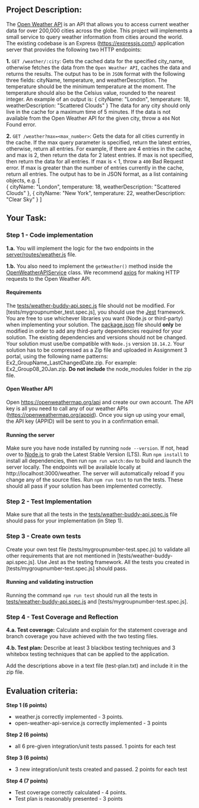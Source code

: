 ## Project Description:
The [Open Weather API](https://openweathermap.org/current) is an API that allows you to access current weather data for over 200,000 cities across the globe. This project will implements a small service to query weather information from cities around the world. The existing codebase is an Express (https://expressjs.com/) application server that provides the following two HTTP endpoints:

**1.** `GET /weather/:city`:
Gets the cached data for the specified city_name, otherwise fetches the data from the `Open Weather API`, caches the data and returns the results.
The output has to be in `JSON` format with the following three fields: cityName, temperature, and weatherDescription. The temperature should be the minimum temperature at the moment. The temperature should also be the Celsius value, rounded to the nearest integer. An example of an output is:
    {
        cityName: "London",
        temperature: 18,
        weatherDescription: "Scattered Clouds" 
    }
The data for any city should only live in the cache for a maximum time of 5 minutes. If the data is not available from the Open Weather API for the given city, throw a `404` Not Found error.

**2.** `GET /weather?max=<max_number>`:
Gets the data for all cities currently in the cache.
If the max query parameter is specified, return the latest entries, otherwise, return all entries.
For example, if there are 4 entries in the cache, and max is 2, then return the data for 2 latest entries. If max is not specified, then return the data for all entries.
If max is < 1, throw a `400` Bad Request error.
If max is greater than the number of entries currently in the cache, return all entries.
The output has to be in JSON format, as a list containing objects, e.g.
    [  
        {
            cityName: "London",
            temperature: 18,
            weatherDescription: "Scattered Clouds" 
        },
        {
            cityName: "New York",
            temperature: 22,
            weatherDescription: "Clear Sky"
        }
    ]


## Your Task:

### Step 1 - Code implementation

**1.a.** You will implement the logic for the two endpoints in the [server/routes/weather.js](server/routes/weather.js) file.

**1.b.** You also need to implement the `getWeather()` method inside the [OpenWeatherAPIService](open-weather-api/open-weather-api-service.js) class.
We recommend [axios](https://www.npmjs.com/package/axios) for making HTTP requests to the Open Weather API. 

#### Requirements
The [tests/weather-buddy-api.spec.js](tests/weather-buddy-api.spec.js) file should not be modified.
For [tests/mygroupnumber_test.spec.js], you should use the [Jest](https://jestjs.io/) framework.
You are free to use whichever libraries you want (Node.js or third-party) when implementing your solution.
The [package.json](package.json) file should **only** be modified in order to add any third-party dependencies required for your solution.
The existing dependencies and versions should not be changed.
Your solution must use/be compatible with `Node.js` version `18.14.2`.
Your solution has to be compressed as a Zip file and uploaded in Assignment 3 portal, using the following name patterns: Ex2_GroupName_LastChangedDate.zip. For example: Ex2_Group08_20Jan.zip. **Do not include** the node_modules folder in the zip file.

#### Open Weather API
Open https://openweathermap.org/api and create our own account. The API key is all you need to call any of our weather APIs (https://openweathermap.org/appid). Once you sign up using your email, the API key (APPID) will be sent to you in a confirmation email.
#### Running the server
Make sure you have node installed by running `node --version`. If not, head over to [Node.js](https://nodejs.org/en/) to grab the Latest Stable Version (LTS). Run `npm install` to install all dependencies, then run `npm run watch:dev` to build and launch the server locally. The endpoints will be available locally at http://localhost:3000/weather. The server will automatically reload if you change any of the source files.
Run `npm run test` to run the tests. These should all pass if your solution has been implemented correctly.

### Step 2 - Test Implementation
Make sure that all the tests in the [tests/weather-buddy-api.spec.js](tests/weather-buddy-api.spec.js) file should pass for your implementation (in Step 1).

### Step 3 - Create own tests
Create your own test file (tests/mygroupnumber-test.spec.js) to validate all other requirements that are not mentioned in [tests/weather-buddy-api.spec.js]. Use Jest as the testing framework.
All the tests you created in [tests/mygroupnumber-test.spec.js] should pass. 

#### Running and validating instruction
Running the command `npm run test` should run all the tests in [tests/weather-buddy-api.spec.js](tests/weather-buddy-api.spec.js) and [tests/mygroupnumber-test.spec.js].

### Step 4 - Test Coverage and Reflection
**4.a. Test coverage:**
    Calculate and explain for the statement coverage and branch coverage you have achieved with the two testing files.
    
**4.b. Test plan:**
    Describe at least 3 blackbox testing techniques and 3 whitebox testing techniques that can be applied to the application.

Add the descriptions above in a text file (test-plan.txt) and include it in the zip file.

## Evaluation criteria:

**Step 1 (6 points)**

* weather.js correctly implemented - 3 points.
* open-weather-api-service.js correctly implemented - 3 points

**Step 2 (6 points)**

* all 6 pre-given integration/unit tests passed. 1 points for each test

**Step 3 (6 points)**

* 3 new integration/unit tests created and passed. 2 points for each test

**Step 4 (7 points)**

* Test coverage correctly calculated - 4 points.
* Test plan is reasonably presented - 3 points

